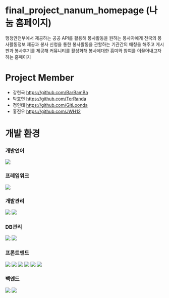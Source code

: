 # final_project_nanum_homepage (나눔 홈페이지)
행정안전부에서 제공하는 공공 API를 활용해 봉사활동을 원하는 봉사자에게 전국의 봉사활동정보 제공과
봉사 신청을 통한 봉사활동을 관할하는 기관간의 매칭을 해주고 게시판과 봉사후기를 제공해 커뮤니티를 활성화해
봉사에대한 흥미와 참여를 이끌어내고자하는 홈페이지

# Project Member
- 강현국 https://github.com/BarBamBa
- 박호연 https://github.com/TerRanda
- 정인태 https://github.com/GitLoonda
- 홍진우 https://github.com/JWH12

# 개발 환경
<h3> 개발언어 </h3> 
	<img src="https://img.shields.io/badge/Java-007396?style=flat&logo=Conda-Forge&logoColor=white" />
<h3> 프레임워크 </h3> 
 	<img src="https://img.shields.io/badge/SpringBoot-6DB33F?style=flat&logo=SpringBoot&logoColor=white" />
<h3> 개발관리 </h3>   
	<img src="https://img.shields.io/badge/intellij-000000?style=flat&logo=intellijidea&logoColor=white" />
 	<img src="https://img.shields.io/badge/Visual Studio Code-007ACC?style=flat&logo=visualstudiocode&logoColor=white" /> 
<h3> DB관리 </h3>  
	<img src="https://img.shields.io/badge/mariadb-003545?style=flat&logo=mariadb&logoColor=white" />
	<img src="https://img.shields.io/badge/JPA Hibernate-59666C?style=flat&logo=hibernate&logoColor=white" />
<h3> 프론트엔드 </h3>
	<img src="https://img.shields.io/badge/react-003545?style=flat&logo=react&logoColor=white" />
	<img src="https://img.shields.io/badge/HTML5-E34F26?style=flat&logo=HTML5&logoColor=white" />
	<img src="https://img.shields.io/badge/CSS3-1572B6?style=flat&logo=CSS3&logoColor=white" />
	<img src="https://img.shields.io/badge/JavaScript-F7DF1E?style=flat&logo=JavaScript&logoColor=white" />
	<img src="https://img.shields.io/badge/sass-CC6699?style=flat&logo=sass&logoColor=white" />
	 <img src="https://img.shields.io/badge/npm-CB3837?style=flat&logo=npm&logoColor=white" />
<h3> 백엔드 </h3>
	<img src="https://img.shields.io/badge/SpringSecurity-6DB33F?style=flat&logo=springsecurityt&logoColor=white" />
	<img src="https://img.shields.io/badge/JSON Web Tokens-000000?style=flat&logo=jsonwebTokenst&logoColor=white" />

	


